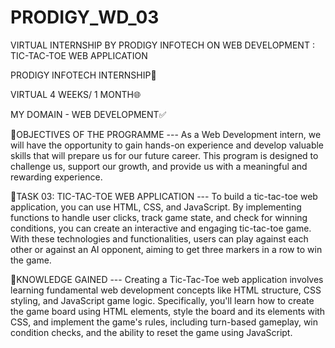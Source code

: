 # PRODIGY_WD_03
VIRTUAL INTERNSHIP BY PRODIGY INFOTECH ON WEB DEVELOPMENT : TIC-TAC-TOE WEB APPLICATION

PRODIGY INFOTECH INTERNSHIP🚀

VIRTUAL 4 WEEKS/ 1 MONTH🌐

MY DOMAIN - WEB DEVELOPMENT✅

💠OBJECTIVES OF THE PROGRAMME ---
As a Web Development intern, we will have the opportunity to gain hands-on experience and develop valuable skills that will prepare us for our future career. This program is designed to challenge us, support our growth, and provide us with a meaningful and rewarding experience.

💠TASK 03: TIC-TAC-TOE WEB APPLICATION ---
To build a tic-tac-toe web application, you can use HTML, CSS, and JavaScript. By implementing functions to handle user clicks, track game state, and check for winning conditions, you can create an interactive and engaging tic-tac-toe game. With these technologies and functionalities, users can play against each other or against an AI opponent, aiming to get three markers in a row to win the game.

💠KNOWLEDGE GAINED ---
Creating a Tic-Tac-Toe web application involves learning fundamental web development concepts like HTML structure, CSS styling, and JavaScript game logic. Specifically, you'll learn how to create the game board using HTML elements, style the board and its elements with CSS, and implement the game's rules, including turn-based gameplay, win condition checks, and the ability to reset the game using JavaScript.

